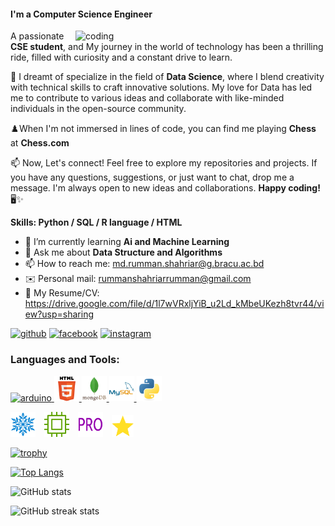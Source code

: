 #### I'm a Computer Science Engineer 

<img align="right" alt="coding" width="400" src="https://camo.githubusercontent.com/c2c315240a33d03dc80d0b793144cf88b2bf535fbdd6a1720b7aed2b63035adb/68747470733a2f2f696d672e6574696d672e636f6d2f7468756d622f6d7369642d38343134363035362c77696474682d313230302c6865696768742d3930302c696d6773697a652d3633383035332c726573697a656d6f64652d382f32303231303730365f646576656c6f7065722d65636f6e6f6d795f30312e6a7067">

A passionate **CSE student**, and My journey in the world of technology has been a thrilling ride, filled with curiosity and a constant drive to learn.

🚀 I dreamt of specialize in the field of **Data Science**, where I blend creativity with technical skills to craft innovative solutions. My love for Data has led me to contribute to various ideas and collaborate with like-minded individuals in the open-source community.

♟️When I'm not immersed in lines of code, you can find me playing **Chess** at **Chess.com**

📫 Now, Let's connect! Feel free to explore my repositories and projects. If you have any questions, suggestions, or just want to chat, drop me a message. I'm always open to new ideas and collaborations.
**Happy coding!** 🖥️✨

**Skills: Python / SQL / R language / HTML** 

- 🌱 I’m currently learning **Ai and Machine Learning** 
- 💬 Ask me about **Data Structure and Algorithms** 
- 📫 How to reach me: md.rumman.shahriar@g.bracu.ac.bd 
- ✉️ Personal mail: rummanshahriarrumman@gmail.com
- 🐼 My Resume/CV: https://drive.google.com/file/d/1l7wVRxljYiB_u2Ld_kMbeUKezh8tvr44/view?usp=sharing


[<img src='https://cdn.jsdelivr.net/npm/simple-icons@3.0.1/icons/github.svg' alt='github' height='40'>](https://github.com/RummanShahriar)  [<img src='https://cdn.jsdelivr.net/npm/simple-icons@3.0.1/icons/facebook.svg' alt='facebook' height='40'>](https://www.facebook.com/rumman.shahriar.1)  [<img src='https://cdn.jsdelivr.net/npm/simple-icons@3.0.1/icons/instagram.svg' alt='instagram' height='40'>](https://www.instagram.com/rumman_shahriar_007/)

<h3 align="left">Languages and Tools:</h3>
<p align="left"> <a href="https://www.arduino.cc/" target="_blank" rel="noreferrer"> <img src="https://cdn.worldvectorlogo.com/logos/arduino-1.svg" alt="arduino" width="40" height="40"/> </a> <a href="https://www.w3.org/html/" target="_blank" rel="noreferrer"> <img src="https://raw.githubusercontent.com/devicons/devicon/master/icons/html5/html5-original-wordmark.svg" alt="html5" width="40" height="40"/> </a> <a href="https://www.mongodb.com/" target="_blank" rel="noreferrer"> <img src="https://raw.githubusercontent.com/devicons/devicon/master/icons/mongodb/mongodb-original-wordmark.svg" alt="mongodb" width="40" height="40"/> </a> <a href="https://www.mysql.com/" target="_blank" rel="noreferrer"> <img src="https://raw.githubusercontent.com/devicons/devicon/master/icons/mysql/mysql-original-wordmark.svg" alt="mysql" width="40" height="40"/> </a> <a href="https://www.python.org" target="_blank" rel="noreferrer"> <img src="https://raw.githubusercontent.com/devicons/devicon/master/icons/python/python-original.svg" alt="python" width="40" height="40"/> </a> </p>


<a href='https://archiveprogram.github.com/'><img src='https://raw.githubusercontent.com/acervenky/animated-github-badges/master/assets/acbadge.gif' width='40' height='40'></a> <a href='https://docs.github.com/en/developers'><img src='https://raw.githubusercontent.com/acervenky/animated-github-badges/master/assets/devbadge.gif' width='40' height='40'></a> <a href='https://github.com/pricing'><img src='https://raw.githubusercontent.com/acervenky/animated-github-badges/master/assets/pro.gif' width='40' height='40'></a> <a href='https://stars.github.com/'><img src='https://raw.githubusercontent.com/acervenky/animated-github-badges/master/assets/starbadge.gif' width='35' height='35'></a> 

[![trophy](https://github-profile-trophy.vercel.app/?username=RummanShahriar)](https://github.com/ryo-ma/github-profile-trophy)

[![Top Langs](https://github-readme-stats.vercel.app/api/top-langs/?username=RummanShahriar)](https://github.com/anuraghazra/github-readme-stats)

![GitHub stats](https://github-readme-stats.vercel.app/api?username=RummanShahriar&show_icons=true&count_private=true)  

![GitHub streak stats](https://streak-stats.demolab.com/?user=RummanShahriar)  

